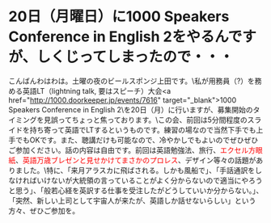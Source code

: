 # 20日（月曜日）に1000 Speakers Conference in English 2をやるんですが、しくじってしまったので・・・
こんばんわはわは。土曜の夜のビールスポンジ上田です。\\私が用務員（?）を務める英語LT（lightning talk, 要はスピーチ）大会\<a href="http://1000.doorkeeper.jp/events/7616" target="_blank">1000 Speakers Conference in English 2</a>\を20日（月）に行いますが、募集開始のタイミングを見誤ってちょっと焦っております。\\この会、前回は5分間程度のスライドを持ち寄って英語でLTするというものです。練習の場なので当然下手でも上手でもOKです。また、聴講だけも可能なので、冷やかしでもよいのでぜひぜひご参加ください。話の内容は自由です。前回は英語勉強法、旅行、<span style="color: #ff0000;">エクセル方眼紙</span>、<span style="color: #ff0000;">英語万歳ブレゼンと見せかけてまさかのプロレス</span>、デザイン等々の話題がありました。\\特に、「来月アラスカに飛ばされる。しかも風船で」、「手話通訳をしなければいけないが大統領の言っていることがよく分からないので適当にやろうと思う」、「般若心経を英訳する仕事を受注したがどうしていいか分からない。」、「突然、新しい上司として宇宙人が来たが、英語しか話せないらしい」という方々、ぜひご参加を。
